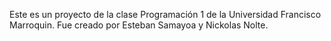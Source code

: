 Este es un proyecto de la clase Programación 1 de la Universidad Francisco Marroquin. Fue creado por Esteban Samayoa y Nickolas Nolte. 
